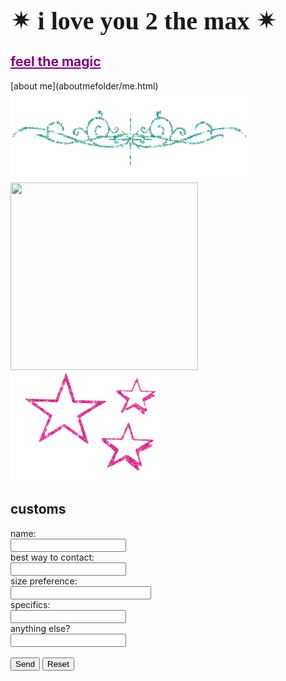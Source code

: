 <html>
<h1 style="font-family:luminari;
           font-size:40px">&#10036; i love you 2 the max &#10036;</h1>
  <h2><a href="artfolder/art.html" style="color: purple;">feel the magic</a></h2>
           </html>
  [about me](aboutmefolder/me.html)
<html>
<body background="IMG_3972.jpg">
<img style="background:none;"
     src="pcoddxGLi.gif">
  <div>
<img src="https://user-images.githubusercontent.com/119459564/205533711-3a6fb140-c136-420d-b300-28f09d5574f6.jpg"
width="300"
height="300"><img style="background: none;"
                src="1113638.gif"
                width="250"
                height="175">
<html>
<body>

<h2>customs</h2>

<form action="sendto:lillyfugls@gmail.com" method="send" enctype="text/plain">
name:<br>
<input type="text" name="name"><br>
best way to contact:<br>
<input type="text" name="contact"><br>
size preference:<br>
<input type="text" name="size" size="25"><br>
specifics:<br>
<input type="text" name="spec"><br>
anything else?<br>
<input type="text" name="misc"><br>
<br>
<input type="submit" value="Send">
<input type="reset" value="Reset">

</form>

</body>
</html>
